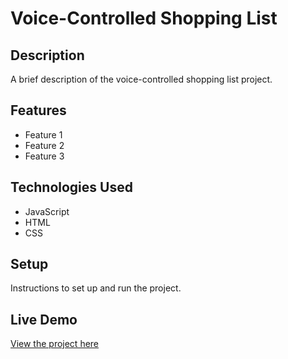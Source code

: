 # Voice-Controlled Shopping List

## Description

A brief description of the voice-controlled shopping list project.

## Features

- Feature 1
- Feature 2
- Feature 3

## Technologies Used

- JavaScript
- HTML
- CSS

## Setup

Instructions to set up and run the project.

## Live Demo

[View the project here](https://deepakkumar55.github.io/200-JAVASCRIPT-PROJECT/195-195-voice_controlled_shopping_list/)
